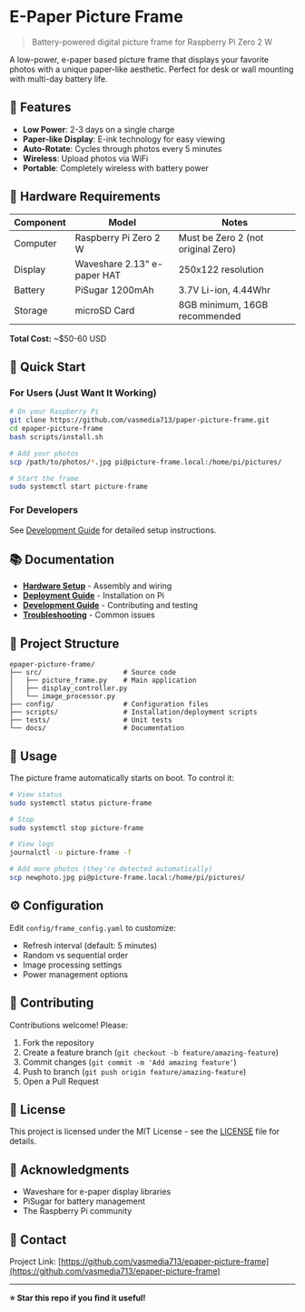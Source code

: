 # E-Paper Picture Frame

> Battery-powered digital picture frame for Raspberry Pi Zero 2 W

A low-power, e-paper based picture frame that displays your favorite photos with a unique paper-like aesthetic. Perfect for desk or wall mounting with multi-day battery life.

## 📸 Features

- **Low Power**: 2-3 days on a single charge
- **Paper-like Display**: E-ink technology for easy viewing
- **Auto-Rotate**: Cycles through photos every 5 minutes
- **Wireless**: Upload photos via WiFi
- **Portable**: Completely wireless with battery power

## 🔧 Hardware Requirements

| Component | Model | Notes |
|-----------|-------|-------|
| Computer | Raspberry Pi Zero 2 W | Must be Zero 2 (not original Zero) |
| Display | Waveshare 2.13" e-paper HAT | 250x122 resolution |
| Battery | PiSugar 1200mAh | 3.7V Li-ion, 4.44Whr |
| Storage | microSD Card | 8GB minimum, 16GB recommended |

**Total Cost:** ~$50-60 USD

## 🚀 Quick Start

### For Users (Just Want It Working)
```bash
# On your Raspberry Pi
git clone https://github.com/vasmedia713/paper-picture-frame.git
cd epaper-picture-frame
bash scripts/install.sh

# Add your photos
scp /path/to/photos/*.jpg pi@picture-frame.local:/home/pi/pictures/

# Start the frame
sudo systemctl start picture-frame
```

### For Developers

See [Development Guide](docs/development.md) for detailed setup instructions.

## 📚 Documentation

- **[Hardware Setup](docs/hardware_setup.md)** - Assembly and wiring
- **[Deployment Guide](docs/deployment.md)** - Installation on Pi
- **[Development Guide](docs/development.md)** - Contributing and testing
- **[Troubleshooting](docs/troubleshooting.md)** - Common issues

## 📁 Project Structure
```
epaper-picture-frame/
├── src/                    # Source code
│   ├── picture_frame.py    # Main application
│   ├── display_controller.py
│   └── image_processor.py
├── config/                 # Configuration files
├── scripts/                # Installation/deployment scripts
├── tests/                  # Unit tests
└── docs/                   # Documentation
```

## 🔄 Usage

The picture frame automatically starts on boot. To control it:
```bash
# View status
sudo systemctl status picture-frame

# Stop
sudo systemctl stop picture-frame

# View logs
journalctl -u picture-frame -f

# Add more photos (they're detected automatically)
scp newphoto.jpg pi@picture-frame.local:/home/pi/pictures/
```

## ⚙️ Configuration

Edit `config/frame_config.yaml` to customize:

- Refresh interval (default: 5 minutes)
- Random vs sequential order
- Image processing settings
- Power management options

## 🤝 Contributing

Contributions welcome! Please:

1. Fork the repository
2. Create a feature branch (`git checkout -b feature/amazing-feature`)
3. Commit changes (`git commit -m 'Add amazing feature'`)
4. Push to branch (`git push origin feature/amazing-feature`)
5. Open a Pull Request

## 📝 License

This project is licensed under the MIT License - see the [LICENSE](LICENSE) file for details.

## 🙏 Acknowledgments

- Waveshare for e-paper display libraries
- PiSugar for battery management
- The Raspberry Pi community

## 📧 Contact



Project Link: [https://github.com/vasmedia713/epaper-picture-frame](https://github.com/vasmedia713/epaper-picture-frame)

---

**⭐ Star this repo if you find it useful!**
